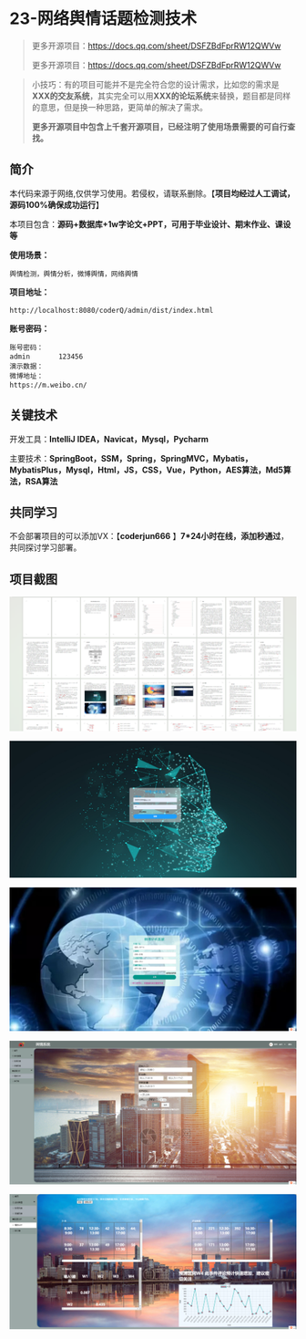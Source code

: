 # 23-网络舆情话题检测技术

> 更多开源项目：https://docs.qq.com/sheet/DSFZBdFprRW12QWVw
>
> 更多开源项目：https://docs.qq.com/sheet/DSFZBdFprRW12QWVw

> 小技巧：有的项目可能并不是完全符合您的设计需求，比如您的需求是**XXX的交友系统**，其实完全可以用**XXX的论坛系统**来替换，题目都是同样的意思，但是换一种思路，更简单的解决了需求。
>
> **更多开源项目中包含上千套开源项目，已经注明了使用场景需要的可自行查找。**



## 简介

本代码来源于网络,仅供学习使用。若侵权，请联系删除。【**项目均经过人工调试，源码100%确保成功运行**】

本项目包含：**源码+数据库+1w字论文+PPT，可用于毕业设计、期末作业、课设等**

**使用场景：**

```
舆情检测，舆情分析，微博舆情，网络舆情
```

**项目地址：**

```
http://localhost:8080/coderQ/admin/dist/index.html
```

**账号密码：**

```
账号密码：
admin       123456
演示数据：
微博地址：
https://m.weibo.cn/
```



## 关键技术

开发工具：**IntelliJ IDEA，Navicat，Mysql，Pycharm**

主要技术：**SpringBoot，SSM，Spring，SpringMVC，Mybatis，MybatisPlus，Mysql，Html，JS，CSS，Vue，Python，AES算法，Md5算法，RSA算法**



## 共同学习

不会部署项目的可以添加VX：【**coderjun666**  】**7*24小时在线，添加秒通过**，共同探讨学习部署。



## 项目截图

![image-20240812212849964](./项目截图/image-20240812212849964.png)

![image-20240812212905605](./项目截图/image-20240812212905605.png)

![image-20240812212912143](./项目截图/image-20240812212912143.png)

![image-20240812212924988](./项目截图/image-20240812212924988.png)

![image-20240812212933852](./项目截图/image-20240812212933852.png)
